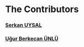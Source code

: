 # The Contributors
### [Serkan UYSAL](https://github.com/serqkan/) 

### [Uğur Berkecan ÜNLÜ](https://github.com/ugurberkecan/)
